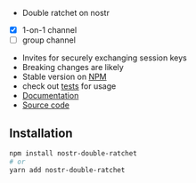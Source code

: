 * Double ratchet on nostr
- [x] 1-on-1 channel
- [ ] group channel
* Invites for securely exchanging session keys
* Breaking changes are likely
* Stable version on [NPM](https://www.npmjs.com/package/nostr-double-ratchet)
* check out [tests](./tests/) for usage
* [Documentation](https://nostr-double-ratchet.iris.to/)
* [Source code](https://github.com/mmalmi/nostr-double-ratchet)

## Installation

```bash
npm install nostr-double-ratchet
# or
yarn add nostr-double-ratchet
```